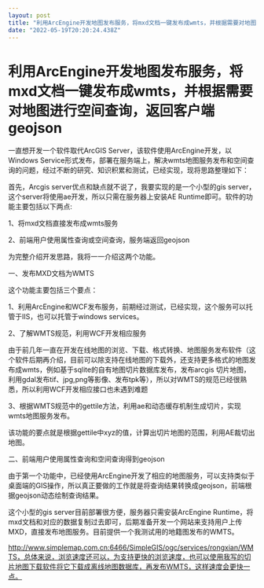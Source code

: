 ```yaml
---
layout: post
title: "利用ArcEngine开发地图发布服务，将mxd文档一键发布成wmts，并根据需要对地图进行空间查询，返回客户端geojson"
date: "2022-05-19T20:20:24.438Z"
---
```

利用ArcEngine开发地图发布服务，将mxd文档一键发布成wmts，并根据需要对地图进行空间查询，返回客户端geojson
===============================================================

一直想开发一个软件取代ArcGIS Server，该软件使用ArcEngine开发，以Windows Service形式发布，部署在服务端上，解决wmts地图服务发布和空间查询的问题，经过不断的研究、知识积累和测试，已经实现，现将思路整理如下：

首先，Arcgis server优点和缺点就不说了，我要实现的是一个小型的gis server，这个server将使用ae开发，所以只需在服务器上安装AE Runtime即可。软件的功能主要包括以下两点:

1、将mxd文档直接发布成wmts服务

2、前端用户使用属性查询或空间查询，服务端返回geojson

为完整介绍开发思路，我将一一介绍这两个功能。

一、发布MXD文档为WMTS

这个功能主要包括三个要点：

1、利用ArcEngine和WCF发布服务，前期经过测试，已经实现，这个服务可以托管于IIS，也可以托管于windows services。

2、了解WMTS规范，利用WCF开发相应服务

由于前几年一直在开发在线地图的浏览、下载、格式转换、地图服务发布软件（这个软件后期再介绍，目前可以除支持在线地图的下载外，还支持更多格式的地图发布成wmts，例如基于sqlite的自有地图切片数据库发布，发布arcgis 切片地图，利用gdal发布tif、jpg,png等影像、发布tpk等），所以对WMTS的规范已经很熟悉，所以利用WCF开发相应接口也未遇到难题

3、根据WMTS规范中的gettile方法，利用ae和动态缓存机制生成切片，实现wmts地图服务发布。

该功能的要点就是根据gettile中xyz的值，计算出切片地图的范围，利用AE裁切出地图。

二、前端用户使用属性查询和空间查询得到geojson

由于第一个功能中，已经使用ArcEngine开发了相应的地图服务，可以支持类似于桌面端的GIS操作，所以真正要做的工作就是将查询结果转换成geojson，前端根据geojson动态绘制查询结果。

这个小型的gis server目前部署很方便，服务器只需安装ArcEngine Runtime，将mxd文档和对应的数据复制过去即可，后期准备开发一个网站来支持用户上传MXD，直接发布地图服务。目前提供一个我测试用的地籍图发布的WMTS。

http://www.simplemap.com.cn:6466/SimpleGIS/ogc/services/rongxian/WMTS，总体来说，浏览速度还可以，为支持更快的浏览速度，也可以使用我写的切片地图下载软件将它下载成离线地图数据库，再发布WMTS，这样速度会更快一点。